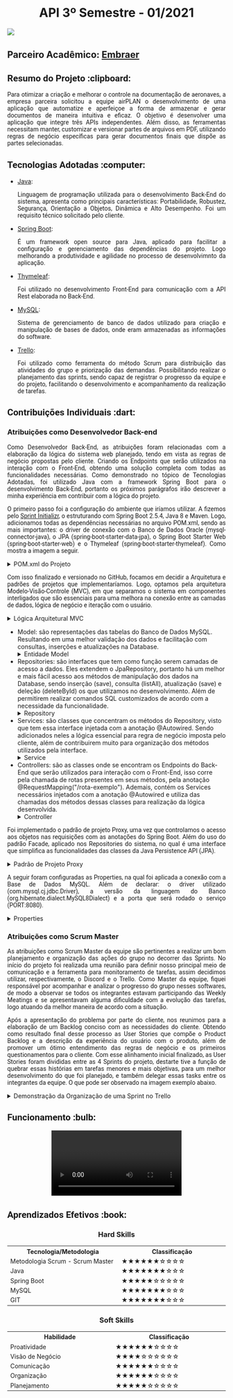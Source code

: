 <html>
<body>
    
  <h1 align="center"> API 3º Semestre - 01/2021</h1>
    <a href="https://github.com/GabrielSG20/Projeto_Integrador_3BD-1Sem2021"><img src="https://img.shields.io/badge/GitHub-Repositório Projeto-181717?style=for-the-badge&logo=github"></a>

  <h2> Parceiro Acadêmico: <a href="https://embraer.com/">Embraer</a></h2>
  
  <h2 style="font-family:roboto;"> Resumo do Projeto :clipboard:</h2>
  
  <p align="justify" style="font-family:roboto;"> Para otimizar a criação e melhorar o controle na documentação de aeronaves, a empresa parceira solicitou a equipe airPLAN o desenvolvimento de uma aplicação que automatize e aperfeiçoe a forma de armazenar e gerar documentos de maneira intuitiva e eficaz. O objetivo é desenvolver uma aplicação que integre três APIs independentes. Além disso, as ferramentas necessitam manter, customizar e versionar partes de arquivos em PDF, utilizando regras de negócio específicas para gerar documentos finais que dispõe as partes selecionadas.</p>
  
  <h2 style="font-family:roboto;"> Tecnologias Adotadas :computer:</h2>
   
  <ul>
  <li><a href="https://www.java.com/pt_BR/">Java</a>:
    <p align="justify" style="font-family:roboto;"> Linguagem de programação utilizada para o desenvolvimento Back-End do sistema, apresenta como principais características: Portabilidade, Robustez, Segurança, Orientação a Objetos, Dinâmica e Alto Desempenho. Foi um requisito técnico solicitado pelo cliente.</p></li>

  <li><a href="https://spring.io/">Spring Boot</a>:
    <p align="justify" style="font-family:roboto;"> É um framework open source para Java, aplicado para facilitar a configuração e gerenciamento das dependências do projeto. Logo melhorando a produtividade e agilidade no processo de desenvolvimnto da aplicação.</p></li>

  <li><a href="https://www.thymeleaf.org/">Thymeleaf</a>:
    <p align="justify" style="font-family:roboto;"> Foi utilizado no desenvolvimento Front-End para comunicação com a API Rest elaborada no Back-End. </p></li>

   <li><a href="https://www.mysql.com/">MySQL</a>:
    <p align="justify" style="font-family:roboto;"> Sistema de gerenciamento de banco de dados utilizado para criação e manipulação de bases de dados, onde eram armazenadas as informações do software.</p></li>

  <li><a href="https://trello.com/https://trello.com">Trello</a>:
      <p align="justify" style="font-family:roboto;"> Foi utilizado como ferramenta do método Scrum para distribuição das atividades do grupo e priorização das demandas. Possibilitando realizar o planejamento das sprints, sendo capaz de registrar o progresso da equipe e do projeto, facilitando o desenvolvimento e acompanhamento da realização de tarefas. </p></li>

  </ul>
  
  <h2 style="font-family:roboto;"> Contribuições Individuais :dart:</h2>
  
  <h3> Atribuições como Desenvolvedor Back-end</h3>
  <p align="justify" style="font-family:roboto;"> Como Desenvolvedor Back-End, as atribuições foram relacionadas com a elaboração da lógica do sistema web planejado, tendo em vista as regras de negócio propostas pelo cliente. Criando os Endpoints que serão utilizados na interação com o Front-End, obtendo uma solução completa com todas as funcionalidades necessárias. Como demonstrado no tópico de Tecnologias Adotadas, foi utilizado Java com a framework Spring Boot para o desenvolvimento Back-End, portanto os próximos parágrafos irão descrever a minha experiência em contribuir com a lógica do projeto.</p>
  
  <p align="justify" style="font-family:roboto;"> O primeiro passo foi a configuração do ambiente que iríamos utilizar. A fizemos pelo <a href="https://start.spring.io/">Sprint Initializr</a>, o estruturando com Spring Boot 2.5.4, Java 8 e Maven. Logo, adicionamos todas as dependências necessárias no arquivo POM.xml, sendo as mais importantes: o driver de conexão com o Banco de Dados Oracle (mysql-connector-java), o JPA (spring-boot-starter-data-jpa), o Spring Boot Starter Web (spring-boot-starter-web) e o Thymeleaf (spring-boot-starter-thymeleaf). Como mostra a imagem a seguir.</p>
  <details>
  <summary>POM.xml do Projeto</summary>
  <br>
   <img style="border-radius: 50%;" src="https://github.com/GabrielSG20/Bertoti/blob/main/TG1/images/Pom3Sem.png" width="800px;" alt=""/>
  </details>
  
  <p align="justify" style="font-family:roboto;"> Com isso finalizado e versionado no GitHub, focamos em decidir a Arquitetura e padrões de projetos que implementaríamos. Logo, optamos pela arquitetura Modelo-Visão-Controle (MVC), em que separamos o sistema em componentes interligados que são essenciais para uma melhora na conexão entre as camadas de dados, lógica de negócio e iteração com o usuário.</p>
  <details>
  <summary>Lógica Arquitetural MVC</summary>
  <br>
   <img style="border-radius: 50%;" src="https://github.com/GabrielSG20/Bertoti/blob/main/TG1/images/DiagramaArq.png" width="500px;" alt=""/>
  </details>
  
  <ul>
  <li> Model: são representações das tabelas do Banco de Dados MySQL. Resultando em uma melhor validação dos dados e facilitação com consultas, inserções e atualizações na Database.
    <details>
  <summary>Entidade Model</summary>
  <br>
   <img style="border-radius: 50%;" src="https://github.com/GabrielSG20/Bertoti/blob/main/TG1/images/modelAPI2.png" width="800px;" alt=""/>
  </details>
  </li>
    
  <li> Repositories: são interfaces que tem como função serem camadas de acesso a dados. Eles extendem o JpaRepository, portanto há um melhor e mais fácil acesso aos métodos de manipulação dos dados na Database, sendo inserção (save), consulta (listAll), atualização (save) e deleção (deleteById) os que utilizamos no desenvolvimento. Além de permitirem realizar comandos SQL customizados de acordo com a necessidade da funcionalidade.
  <details>
  <summary>Repository</summary>
  <br>
   <img style="border-radius: 50%;" src="https://github.com/GabrielSG20/Bertoti/blob/main/TG1/images/RepositoryAPI2.png" width="800px;" alt=""/>
  </details>
  </li>
    
  <li> Services: são classes que concentram os métodos do Repository, visto que tem essa interface injetada com a anotação @Autowired. Sendo adicionados neles a lógica essencial para regra de negócio imposta pelo cliente, além de contribuirem muito para organização dos métodos utilizados pela interface.
  <details>
  <summary>Service</summary>
  <br>
   <img style="border-radius: 50%;" src="https://github.com/GabrielSG20/Bertoti/blob/main/TG1/images/ServiceAPI2.png" width="800px;" alt=""/>
  </details>
  </li>
    
  <li> Controllers: são as classes onde se encontram os Endpoints do Back-End que serão utilizados para interação com o Front-End, isso corre pela chamada de rotas presentes em seus métodos, pela anotação @RequestMapping("/rota-exemplo"). Ademais, contém os Services necessários injetados com a anotação @Autowired e utiliza das chamadas dos métodos dessas classes para realização da lógica desenvolvida.
  <details>
  <summary>Controller</summary>
  <br>
   <img style="border-radius: 50%;" src="https://github.com/GabrielSG20/Bertoti/blob/main/TG1/images/ControllerAPI2.png" width="800px;" alt=""/>
  </details>
  </li>
  </ul>
  
  <p align="justify" style="font-family:roboto;"> Foi implementado o padrão de projeto Proxy, uma vez que controlamos o acesso aos objetos nas requisições com as anotações do Spring Boot. Além do uso do padrão Facade, aplicado nos Repositories do sistema, no qual é uma interface que simplifica as funcionalidades das classes da Java Persistence API (JPA).</p>
  <details>
  <summary>Padrão de Projeto Proxy</summary>
  <br>
   <img style="border-radius: 50%;" src="https://github.com/GabrielSG20/Bertoti/blob/main/TG1/images/PadraoProxy.png" width="800px;" alt=""/>
  </details>
  
  <p align="justify" style="font-family:roboto;"> A seguir foram configuradas as Properties, na qual foi aplicada a conexão com a Base de Dados MySQL. Além de declarar: o driver utilizado (com.mysql.cj.jdbc.Driver), a versão da linguagem do Banco (org.hibernate.dialect.MySQL8Dialect) e a porta que será rodado o serviço (PORT:8080).</p>
  <details>
  <summary>Properties</summary>
  <br>
   <img style="border-radius: 50%;" src="https://github.com/GabrielSG20/Bertoti/blob/main/TG1/images/PropertiesAPI2.png" width="800px;" alt=""/>
  </details>
  
  <h3> Atribuições como Scrum Master</h3>
  <p align="justify" style="font-family:roboto;"> As atribuições como Scrum Master da equipe são pertinentes a realizar um bom planejamento e organização das ações do grupo no decorrer das Sprints. No início do projeto foi realizada uma reunião para definir nosso principal meio de comunicação e a ferramenta para monitoramento de tarefas, assim decidimos utilizar, respectivamente, o Discord e o Trello. Como Master da equipe, fiquei responsável por acompanhar e analizar o progresso do grupo nesses softwares, de modo a observar se todos os integrantes estavam participando das Weekly Meatings e se apresentavam alguma dificuldade com a evolução das tarefas, logo atuando da melhor maneira de acordo com a situação.</p>
  <p align="justify" style="font-family:roboto;"> Após a apresentação do problema por parte do cliente, nos reunimos para a elaboração de um Backlog conciso com as necessidades do cliente. Obtendo como resultado final desse processo as User Stories que compõe o Product Backlog e a descrição da experiência do usuário com o produto, além de promover um ótimo entendimento das regras de negócio e os primeiros questionamentos para o cliente. Com esse alinhamento inicial finalizado, as User Stories foram divididas entre as 4 Sprints do projeto, destarte tive a função de quebrar essas histórias em tarefas menores e mais objetivas, para um melhor desenvolvimento do que foi planejado, e também delegar essas tasks entre os integrantes da equipe. O que pode ser observado na imagem exemplo abaixo.</p>
  <details>
  <summary>Demonstração da Organização de uma Sprint no Trello</summary>
  <br>
   <img style="border-radius: 50%;" src="https://github.com/GabrielSG20/Bertoti/blob/main/TG1/images/TrelloAPI3.png" width="1000px;" alt=""/>
  </details>
  
  
  <h2 style="font-family:roboto;"> Funcionamento :bulb:</h2>

   <div align="center">
     <video src="" controls="controls" style="max-rate: 730px;">
     </video>    
   </div>
  
  <h2 style="font-family:roboto;"> Aprendizados Efetivos :book:</h2>   
  <h3 align="center"> Hard Skills </h3>
  <table align="center">
    <tr>
      <th width="300px">Tecnologia/Metodologia</th>
      <th width="300px">Classificação</th>
    </tr>
    <tr>
      <td>Metodologia Scrum - Scrum Master</td>
      <td>★★★★★★☆☆☆☆</td>
    </tr>
    <tr>
      <td>Java</td>
      <td>★★★★★★★☆☆☆</td>
    </tr>
    <tr>
      <td>Spring Boot</td>
      <td>★★★★★☆☆☆☆☆</td>
    </tr>
    <tr>
      <td>MySQL</td>
      <td>★★★★★★★☆☆☆</td>
    </tr>
     <tr>
      <td>GIT</td>
      <td>★★★★★★★☆☆☆</td>
    </tr>
  </table>
  
  <h3 align="center">Soft Skills</h3>
  <table align="center">
    <tr>
      <th width="300px">Habilidade</th>
      <th width="300px">Classificação</th>
    </tr>
    <tr>
      <td>Proatividade</td>
      <td>★★★★★★☆☆☆☆</td>
    </tr>
    <tr>
      <td>Visão de Negócio</td>
      <td>★★★★☆☆☆☆☆☆</td>
    </tr>
    <tr>
      <td>Comunicação</td>
      <td>★★★★★★☆☆☆☆</td>
    </tr>
    <tr>
      <td>Organização</td>
      <td>★★★★★★☆☆☆☆</td>
    </tr>
    <tr>
      <td>Planejamento</td>
      <td>★★★★★☆☆☆☆☆</td>
    </tr>
  </table>

</body>
</html>
